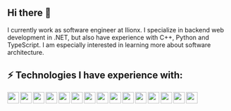 ## Hi there 👋

I currently work as software engineer at Ilionx. I specialize in backend web development in .NET, but also have experience with C++, Python and TypeScript. I am especially interested in learning more about software architecture.


## ⚡ Technologies I have experience with:

<img align="left" width="26px" src="https://cdn.jsdelivr.net/gh/devicons/devicon@latest/icons/csharp/csharp-original.svg" />
<img align="left" width="26px" src="https://cdn.jsdelivr.net/gh/devicons/devicon@latest/icons/cplusplus/cplusplus-original.svg" />
<img align="left" width="26px" src="https://cdn.jsdelivr.net/gh/devicons/devicon@latest/icons/python/python-original.svg" />
<img align="left" width="26px" src="https://cdn.jsdelivr.net/gh/devicons/devicon@latest/icons/typescript/typescript-original.svg" />
<img align="left" width="26px" src="https://cdn.jsdelivr.net/gh/devicons/devicon@latest/icons/azure/azure-original.svg" />               
<img align="left" width="26px" src="https://cdn.jsdelivr.net/gh/devicons/devicon@latest/icons/git/git-original.svg" />
<img align="left" width="26px" src="https://cdn.jsdelivr.net/gh/devicons/devicon@latest/icons/docker/docker-original.svg" />
<img align="left" width="26px" src="https://cdn.jsdelivr.net/gh/devicons/devicon@latest/icons/kubernetes/kubernetes-original.svg" />
<img align="left" width="26px" src="https://cdn.jsdelivr.net/gh/devicons/devicon@latest/icons/cosmosdb/cosmosdb-original.svg" />
<img align="left" width="26px" src="https://cdn.jsdelivr.net/gh/devicons/devicon@latest/icons/mongodb/mongodb-original.svg" />
<img align="left" width="26px" src="https://cdn.jsdelivr.net/gh/devicons/devicon@latest/icons/azuresqldatabase/azuresqldatabase-original.svg" />         
<img align="left" width="26px" src="https://cdn.jsdelivr.net/gh/devicons/devicon@latest/icons/unity/unity-original.svg" />
<img align="left" width="26px" src="https://cdn.jsdelivr.net/gh/devicons/devicon@latest/icons/vscode/vscode-original.svg" />
<img align="left" width="26px" src="https://cdn.jsdelivr.net/gh/devicons/devicon@latest/icons/visualstudio/visualstudio-original.svg" />
<img align="left" width="26px" src="https://cdn.jsdelivr.net/gh/devicons/devicon@latest/icons/postman/postman-original.svg" />

<!--
**LRozeboom/LRozeboom** is a ✨ _special_ ✨ repository because its `README.md` (this file) appears on your GitHub profile.

Here are some ideas to get you started:

- 🔭 I’m currently working on ...
- 🌱 I’m currently learning ...
- 👯 I’m looking to collaborate on ...
- 🤔 I’m looking for help with ...
- 💬 Ask me about ...
- 📫 How to reach me: ...
- 😄 Pronouns: ...
- ⚡ Fun fact: ...
-->
